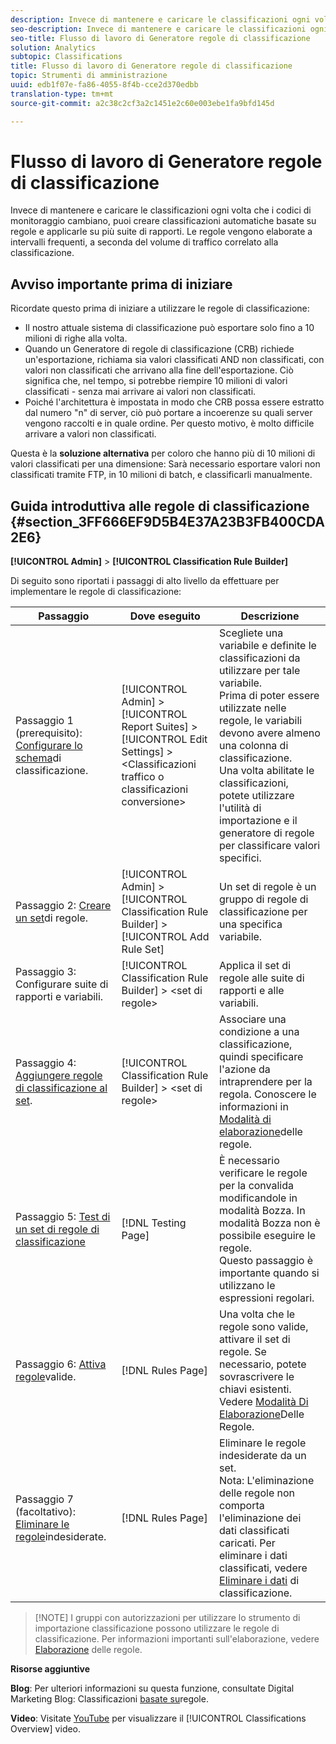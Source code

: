 ```yaml
---
description: Invece di mantenere e caricare le classificazioni ogni volta che i codici di monitoraggio cambiano, puoi creare classificazioni automatiche basate su regole e applicarle su più suite di rapporti. Le regole vengono elaborate a intervalli frequenti, a seconda del volume di traffico correlato alla classificazione.
seo-description: Invece di mantenere e caricare le classificazioni ogni volta che i codici di monitoraggio cambiano, puoi creare classificazioni automatiche basate su regole e applicarle su più suite di rapporti. Le regole vengono elaborate a intervalli frequenti, a seconda del volume di traffico correlato alla classificazione.
seo-title: Flusso di lavoro di Generatore regole di classificazione
solution: Analytics
subtopic: Classifications
title: Flusso di lavoro di Generatore regole di classificazione
topic: Strumenti di amministrazione
uuid: edb1f07e-fa86-4055-8f4b-cce2d370edbb
translation-type: tm+mt
source-git-commit: a2c38c2cf3a2c1451e2c60e003ebe1fa9bfd145d

---
```



# Flusso di lavoro di Generatore regole di classificazione

Invece di mantenere e caricare le classificazioni ogni volta che i codici di monitoraggio cambiano, puoi creare classificazioni automatiche basate su regole e applicarle su più suite di rapporti. Le regole vengono elaborate a intervalli frequenti, a seconda del volume di traffico correlato alla classificazione.

## Avviso importante prima di iniziare

Ricordate questo prima di iniziare a utilizzare le regole di classificazione:

* Il nostro attuale sistema di classificazione può esportare solo fino a 10 milioni di righe alla volta.
* Quando un Generatore di regole di classificazione (CRB) richiede un'esportazione, richiama sia valori classificati AND non classificati, con valori non classificati che arrivano alla fine dell'esportazione. Ciò significa che, nel tempo, si potrebbe riempire 10 milioni di valori classificati - senza mai arrivare ai valori non classificati.
* Poiché l'architettura è impostata in modo che CRB possa essere estratto dal numero "n" di server, ciò può portare a incoerenze su quali server vengono raccolti e in quale ordine. Per questo motivo, è molto difficile arrivare a valori non classificati.

Questa è la **soluzione alternativa** per coloro che hanno più di 10 milioni di valori classificati per una dimensione: Sarà necessario esportare valori non classificati tramite FTP, in 10 milioni di batch, e classificarli manualmente.

## Guida introduttiva alle regole di classificazione {#section_3FF666EF9D5B4E37A23B3FB400CDA2E6}

**[!UICONTROL Admin]** &gt; **[!UICONTROL Classification Rule Builder]**

Di seguito sono riportati i passaggi di alto livello da effettuare per implementare le regole di classificazione:

| Passaggio | Dove eseguito | Descrizione |
|--- |--- |--- |
| Passaggio 1 (prerequisito): [Configurare lo schema](https://marketing.adobe.com/resources/help/en_US/reference/c_classifications.html)di classificazione. | [!UICONTROL Admin] &gt; [!UICONTROL Report Suites] &gt; [!UICONTROL Edit Settings] &gt; &lt;Classificazioni traffico o classificazioni conversione&gt; | Scegliete una variabile e definite le classificazioni da utilizzare per tale variabile. <br>Prima di poter essere utilizzate nelle regole, le variabili devono avere almeno una colonna di classificazione.<br>Una volta abilitate le classificazioni, potete utilizzare l'utilità di importazione e il generatore di regole per classificare valori specifici. |
| Passaggio 2: [Creare un set](../../../components/c-classifications2/crb/classification-rule-set.md)di regole. | [!UICONTROL Admin] &gt;  [!UICONTROL Classification Rule Builder] &gt; [!UICONTROL Add Rule Set] | Un set di regole è un gruppo di regole di classificazione per una specifica variabile. |
| Passaggio 3: Configurare suite di rapporti e variabili. | [!UICONTROL Classification Rule Builder] &gt; &lt;set di regole&gt; | Applica il set di regole alle suite di rapporti e alle variabili. |
| Passaggio 4: [Aggiungere regole di classificazione al set](../../../components/c-classifications2/crb/classification-quickstart-rules.md). | [!UICONTROL Classification Rule Builder] &gt; &lt;set di regole&gt; | Associare una condizione a una classificazione, quindi specificare l'azione da intraprendere per la regola.  Conoscere le informazioni in [Modalità di elaborazione](../../../components/c-classifications2/crb/classification-quickstart-rules.md)delle regole. |
| Passaggio 5: [Test di un set di regole di classificazione](../../../components/c-classifications2/crb/classification-quickstart-rules.md) | [!DNL Testing Page] | È necessario verificare le regole per la convalida modificandole in modalità Bozza. In modalità Bozza non è possibile eseguire le regole.<br>Questo passaggio è importante quando si utilizzano le espressioni [](../../../components/c-classifications2/crb/classification-quickstart-rules.md)regolari. |
| Passaggio 6: [Attiva regole](../../../components/c-classifications2/crb/classification-rule-definitions.md)valide. | [!DNL Rules Page] | Una volta che le regole sono valide, attivare il set di regole.  Se necessario, potete sovrascrivere le chiavi esistenti. Vedere [Modalità Di Elaborazione](../../../components/c-classifications2/crb/classification-quickstart-rules.md)Delle Regole. |
| Passaggio 7 (facoltativo): [Eliminare le regole](../../../components/c-classifications2/crb/classification-rule-definitions.md)indesiderate. | [!DNL Rules Page] | Eliminare le regole indesiderate da un set.<br>Nota:  L'eliminazione delle regole non comporta l'eliminazione dei dati classificati caricati.  Per eliminare i dati classificati, vedere [Eliminare i dati](../../../components/c-classifications2/c-classifications-importer/t-delete-classification-data.md) di classificazione. |

> [!NOTE] I gruppi con autorizzazioni per utilizzare lo strumento di importazione classificazione possono utilizzare le regole di classificazione. Per informazioni importanti sull'elaborazione, vedere [Elaborazione](../../../components/c-classifications2/crb/classification-quickstart-rules.md) delle regole.

**Risorse aggiuntive**

**Blog**: Per ulteriori informazioni su questa funzione, consultate Digital Marketing Blog: Classificazioni [basate su](https://blogs.adobe.com/digitalmarketing/analytics/rule-based-classifications-part-1-making-classifications-easier/?utm_source=feedburner&utm_medium=feed&utm_campaign=Feed%3A+AdobeDigitalMarketing+%28Adobe+Digital+Marketing+Blog%29)regole.

**Video**: Visitate [YouTube](https://www.youtube.com/watch?v=6laI5SBXY-I) per visualizzare il [!UICONTROL Classifications Overview] video.
